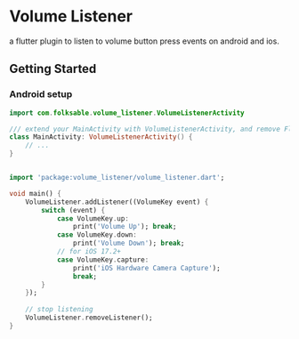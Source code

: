 # Volume Listener

a flutter plugin to listen to volume button press events on android and ios.

## Getting Started

### Android setup

```kotlin
import com.folksable.volume_listener.VolumeListenerActivity

/// extend your MainActivity with VolumeListenerActivity, and remove FlutterActivity
class MainActivity: VolumeListenerActivity() {
    // ...
}
```

```dart

import 'package:volume_listener/volume_listener.dart';

void main() {
    VolumeListener.addListener((VolumeKey event) {
        switch (event) {
            case VolumeKey.up:
                print('Volume Up'); break;
            case VolumeKey.down:
                print('Volume Down'); break;
            // for iOS 17.2+ 
            case VolumeKey.capture:
                print('iOS Hardware Camera Capture'); 
                break;
        }
    });
  
    // stop listening
    VolumeListener.removeListener();
}
```




